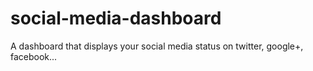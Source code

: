 social-media-dashboard
======================

A dashboard that displays your social media status on twitter, google+, facebook...

